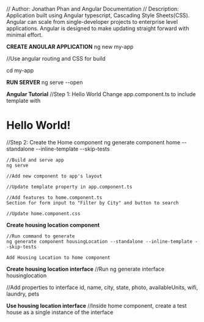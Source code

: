 // Author: Jonathan Phan and Angular Documentation
// Description: Application built using Angular typescript, Cascading Style Sheets(CSS).
                Angular can scale from single-developer projects to enterprise level applications.
                Angular is designed to make updating straight forward with minimal effort.

**CREATE ANGULAR APPLICATION**
ng new my-app

//Use angular routing and CSS for build

cd my-app

**RUN SERVER**
ng serve --open

**Angular Tutorial**
//Step 1: Hello World
    Change app.component.ts to include template with <h1>Hello World!</h1>

//Step 2: Create the Home component
    ng generate component home --standalone --inline-template --skip-tests

    //Build and serve app
    ng serve

    //Add new component to app's layout

    //Update template property in app.component.ts

    //Add features to home.component.ts
    Section for form input to "Filter by City" and button to search

    //Update home.component.css
    

**Create housing location component**

    //Run command to generate
    ng generate component housingLocation --standalone --inline-template --skip-tests

    Add Housing Location to home component

**Create housing location interface**
 //Run
 ng generate interface housinglocation

 //Add properties to interface
 id, name, city, state, photo, availableUnits, wifi, laundry, pets

**Use housing location interface**
//Inside home component, create a test house as a single instance of the interface